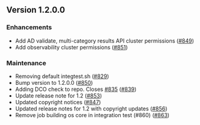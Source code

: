 ## Version 1.2.0.0

### Enhancements
* Add AD validate, multi-category results API cluster permissions ([#849](https://github.com/opensearch-project/security-dashboards-plugin/pull/849))
* Add observability cluster permissions ([#851](https://github.com/opensearch-project/security-dashboards-plugin/pull/851))

### Maintenance
* Removing default integtest.sh ([#829](https://github.com/opensearch-project/security-dashboards-plugin/pull/829))
* Bump version to 1.2.0.0 ([#850](https://github.com/opensearch-project/security-dashboards-plugin/pull/850))
* Adding DCO check to repo. Closes [#835](https://github.com/opensearch-project/security-dashboards-plugin/pull/835) ([#839](https://github.com/opensearch-project/security-dashboards-plugin/pull/839))
* Update release note for 1.2 ([#853](https://github.com/opensearch-project/security-dashboards-plugin/pull/853))
* Updated copyright notices ([#847](https://github.com/opensearch-project/security-dashboards-plugin/pull/847))
* Updated release notes for 1.2 with copyright updates ([#856](https://github.com/opensearch-project/security-dashboards-plugin/pull/856))
* Remove job building os core in integration test (#860) ([#863](https://github.com/opensearch-project/security-dashboards-plugin/pull/863))